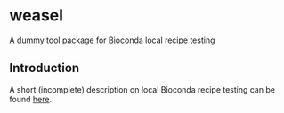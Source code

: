 # weasel

A dummy tool package for Bioconda local recipe testing

## Introduction

A short (incomplete) description on local Bioconda recipe testing can be 
found [here](https://bioconda.github.io/contributor/building-locally.html).

